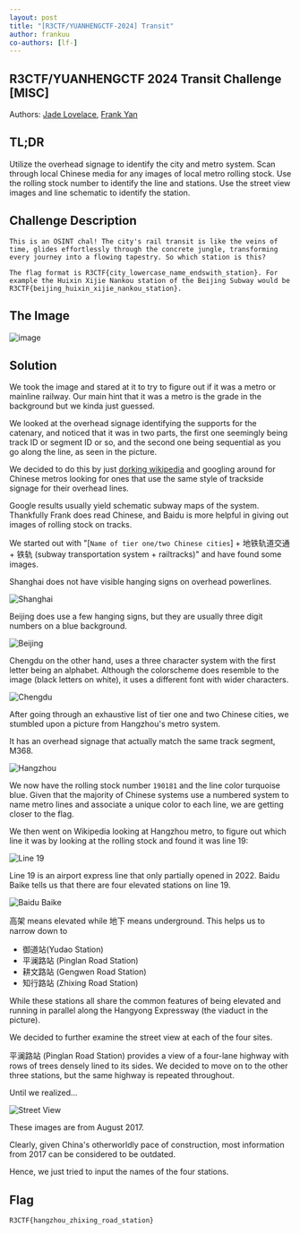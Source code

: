 ```yaml
---
layout: post
title: "[R3CTF/YUANHENGCTF-2024] Transit"
author: frankuu
co-authors: [lf-]
---
```








## R3CTF/YUANHENGCTF 2024 Transit Challenge [MISC]

Authors: [Jade Lovelace](https://jade.fyi), [Frank Yan](https://github.com/frankuyan)






## TL;DR
Utilize the overhead signage to identify the city and metro system. Scan through local Chinese media for any images of local metro rolling stock.  Use the rolling stock number to identify the line and stations. Use the street view images and line schematic to identify the station.


## Challenge Description 

```
This is an OSINT chal! The city's rail transit is like the veins of time, glides effortlessly through the concrete jungle, transforming every journey into a flowing tapestry. So which station is this?

The flag format is R3CTF{city_lowercase_name_endswith_station}. For example the Huixin Xijie Nankou station of the Beijing Subway would be R3CTF{beijing_huixin_xijie_nankou_station}.
```


## The Image
![image](/assets/images/r3ctf2024/e6007e3f-e141-470a-8294-6828ffe8bc43.jpg)









## Solution
We took the image and stared at it to try to figure out if it was a metro or mainline railway. Our main hint that it was a metro is the grade in the background but we kinda just guessed.

We looked at the overhead signage identifying the supports for the catenary, and noticed that it was in two parts, the first one seemingly being track ID or segment ID or so, and the second one being sequential as you go along the line, as seen in the picture.

We decided to do this by just [dorking wikipedia](https://en.wikipedia.org/wiki/Urban_rail_transit_in_China#Urban_rapid_transit_lines) and googling around for Chinese metros looking for ones that use the same style of trackside signage for their overhead lines.

Google results usually yield schematic subway maps of the system. Thankfully Frank does read Chinese, and Baidu is more helpful in giving out images of rolling stock on tracks.

We started out with "[`Name of tier one/two Chinese cities`] + 地铁轨道交通 + 铁轨 (subway transportation system + railtracks)" and have found some images.

Shanghai does not have visible hanging signs on overhead powerlines.

![Shanghai](/assets/images/r3ctf2024/1a29e466-761d-4266-9532-d3bc3ba22e70.png)

Beijing does use a few hanging signs, but they are usually three digit numbers on a blue background.

![Beijing](/assets/images/r3ctf2024/5162f04c-1a34-4d29-ba82-d18e39217c95.png)

Chengdu on the other hand, uses a three character system with the first letter being an alphabet. Although the colorscheme does resemble to the image (black letters on white), it uses a different font with wider characters.

![Chengdu](/assets/images/r3ctf2024/d1075b76-ab75-41c4-82ed-3213dfbb8721.png)

After going through an exhaustive list of tier one and two Chinese cities, we stumbled upon a picture from Hangzhou's metro system.

It has an overhead signage that actually match the same track segment, M368.

![Hangzhou](/assets/images/r3ctf2024/c7405574-8c7a-46f0-8418-3e8bc8d0e3d9.png)

We now have the rolling stock number `190181` and the line color turquoise blue. Given that the majority of Chinese systems use a numbered system to name metro lines and associate a unique color to each line, we are getting closer to the flag.

We then went on Wikipedia looking at Hangzhou metro, to figure out which line it was by looking at the rolling stock and found it was line 19:

![Line 19](/assets/images/r3ctf2024/35c99cb7-1d8b-4bdd-9cc7-85e464993e63.png)

Line 19 is an airport express line that only partially opened in 2022. Baidu Baike tells us that there are four elevated stations on line 19.

![Baidu Baike](/assets/images/r3ctf2024/7711c0fa-bfd8-445a-9d40-2aaef9e75b65.png)

高架 means elevated while 地下 means underground. This helps us to narrow down to
- 御道站(Yudao Station)
- 平澜路站 (Pinglan Road Station)
- 耕文路站 (Gengwen Road Station)
- 知行路站 (Zhixing Road Station)

While these stations all share the common features of being elevated and running in parallel along the Hangyong Expressway (the viaduct in the picture).

We decided to further examine the street view at each of the four sites.

平澜路站 (Pinglan Road Station) provides a view of a four-lane highway with rows of trees densely lined to its sides. We decided to move on to the other three stations, but the same highway is repeated throughout.

Until we realized...

![Street View](/assets/images/r3ctf2024/34d246c8-ba1d-4f09-b539-8e74070ac546.png)

These images are from August 2017.

Clearly, given China's otherworldly pace of construction, most information from 2017 can be considered to be outdated.

Hence, we just tried to input the names of the four stations.


## Flag

`R3CTF{hangzhou_zhixing_road_station}`